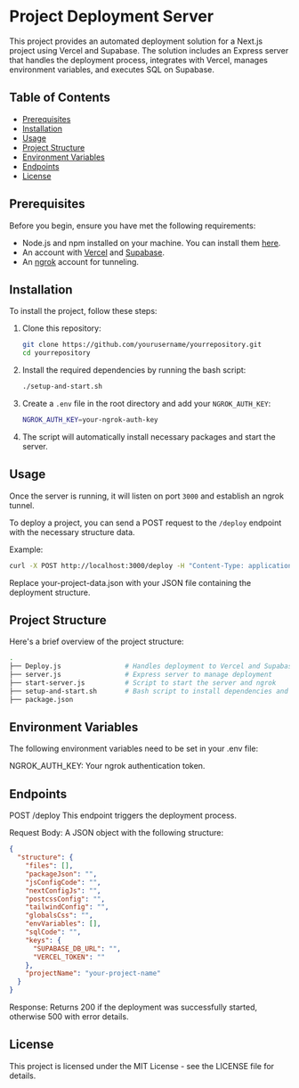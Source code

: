 # Project Deployment Server

This project provides an automated deployment solution for a Next.js project using Vercel and Supabase. The solution includes an Express server that handles the deployment process, integrates with Vercel, manages environment variables, and executes SQL on Supabase.

## Table of Contents

- [Prerequisites](#prerequisites)
- [Installation](#installation)
- [Usage](#usage)
- [Project Structure](#project-structure)
- [Environment Variables](#environment-variables)
- [Endpoints](#endpoints)
- [License](#license)

## Prerequisites

Before you begin, ensure you have met the following requirements:

- Node.js and npm installed on your machine. You can install them [here](https://nodejs.org/).
- An account with [Vercel](https://vercel.com/) and [Supabase](https://supabase.com/).
- An [ngrok](https://ngrok.com/) account for tunneling.

## Installation

To install the project, follow these steps:

1. Clone this repository:

    ```bash
    git clone https://github.com/yourusername/yourrepository.git
    cd yourrepository
    ```

2. Install the required dependencies by running the bash script:

    ```bash
    ./setup-and-start.sh
    ```

3. Create a `.env` file in the root directory and add your `NGROK_AUTH_KEY`:

    ```bash
    NGROK_AUTH_KEY=your-ngrok-auth-key
    ```

4. The script will automatically install necessary packages and start the server.

## Usage

Once the server is running, it will listen on port `3000` and establish an ngrok tunnel.

To deploy a project, you can send a POST request to the `/deploy` endpoint with the necessary structure data.

Example:

```bash
curl -X POST http://localhost:3000/deploy -H "Content-Type: application/json" -d @your-project-data.json
```

Replace your-project-data.json with your JSON file containing the deployment structure.

## Project Structure
Here's a brief overview of the project structure:

```bash
.
├── Deploy.js                # Handles deployment to Vercel and Supabase
├── server.js                # Express server to manage deployment
├── start-server.js          # Script to start the server and ngrok
├── setup-and-start.sh       # Bash script to install dependencies and start the server
├── package.json            
```

## Environment Variables
The following environment variables need to be set in your .env file:

NGROK_AUTH_KEY: Your ngrok authentication token.

## Endpoints
POST /deploy
This endpoint triggers the deployment process.

Request Body: A JSON object with the following structure:

```json
{
  "structure": {
    "files": [],
    "packageJson": "",
    "jsConfigCode": "",
    "nextConfigJs": "",
    "postcssConfig": "",
    "tailwindConfig": "",
    "globalsCss": "",
    "envVariables": [],
    "sqlCode": "",
    "keys": {
      "SUPABASE_DB_URL": "",
      "VERCEL_TOKEN": ""
    },
    "projectName": "your-project-name"
  }
}
```
Response: Returns 200 if the deployment was successfully started, otherwise 500 with error details.

## License
This project is licensed under the MIT License - see the LICENSE file for details.